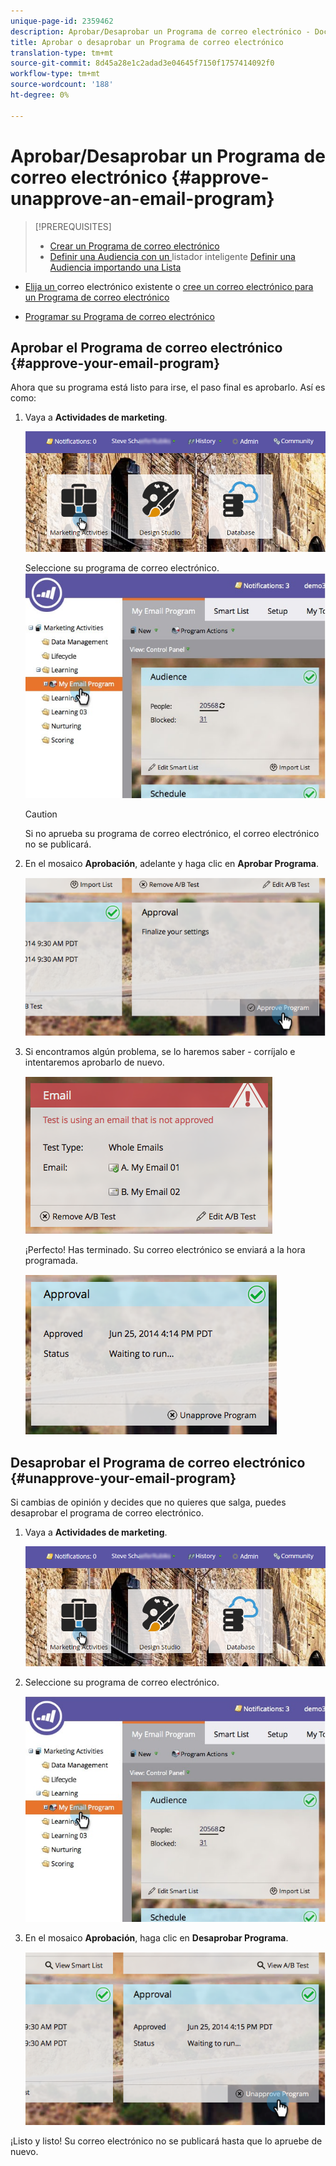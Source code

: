 ```yaml
---
unique-page-id: 2359462
description: Aprobar/Desaprobar un Programa de correo electrónico - Documentos de marketing - Documentación del producto
title: Aprobar o desaprobar un Programa de correo electrónico
translation-type: tm+mt
source-git-commit: 8d45a28e1c2adad3e04645f7150f1757414092f0
workflow-type: tm+mt
source-wordcount: '188'
ht-degree: 0%

---
```



# Aprobar/Desaprobar un Programa de correo electrónico {#approve-unapprove-an-email-program}

>[!PREREQUISITES]
>
>* [Crear un Programa de correo electrónico](/help/marketo/product-docs/email-marketing/email-programs/creating-an-email-program/create-an-email-program.md)
>* [Definir una Audiencia con un ](/help/marketo/product-docs/email-marketing/email-programs/managing-people-in-email-programs/define-an-audience-with-a-smart-list.md) listador inteligente  [Definir una Audiencia importando una Lista](/help/marketo/product-docs/email-marketing/email-programs/managing-people-in-email-programs/define-an-audience-by-importing-a-list.md)

   >
   >
* [Elija un ](/help/marketo/product-docs/email-marketing/email-programs/email-program-actions/choose-an-existing-email.md) correo electrónico existente o  [cree un correo electrónico para un Programa de correo electrónico](/help/marketo/product-docs/email-marketing/email-programs/email-program-actions/create-an-email-for-an-email-program.md)
   >
   >
* [Programar su Programa de correo electrónico](/help/marketo/product-docs/email-marketing/email-programs/email-program-actions/schedule-your-email-program.md)


## Aprobar el Programa de correo electrónico {#approve-your-email-program}

Ahora que su programa está listo para irse, el paso final es aprobarlo. Así es como:

1. Vaya a **Actividades de marketing**.

   ![](assets/login-marketing-activities-2.png)

   Seleccione su programa de correo electrónico.
   ![](assets/selectemailprogram-2.jpg)

   >[!CAUTION]
   >
   >Si no aprueba su programa de correo electrónico, el correo electrónico no se publicará.

1. En el mosaico **Aprobación**, adelante y haga clic en **Aprobar Programa**.

   ![](assets/image2014-9-12-13-3a43-3a36.png)

1. Si encontramos algún problema, se lo haremos saber - corríjalo e intentaremos aprobarlo de nuevo.

   ![](assets/image2014-9-12-13-3a43-3a44.png)

   ¡Perfecto! Has terminado. Su correo electrónico se enviará a la hora programada.

   ![](assets/image2014-9-12-13-3a43-3a56.png)

## Desaprobar el Programa de correo electrónico {#unapprove-your-email-program}

Si cambias de opinión y decides que no quieres que salga, puedes desaprobar el programa de correo electrónico.

1. Vaya a **Actividades de marketing**.

   ![](assets/login-marketing-activities-2.png)

1. Seleccione su programa de correo electrónico.

   ![](assets/selectemailprogram-2.jpg)

1. En el mosaico **Aprobación**, haga clic en **Desaprobar Programa**.

   ![](assets/image2014-9-12-13-3a44-3a28.png)

¡Listo y listo! Su correo electrónico no se publicará hasta que lo apruebe de nuevo.
